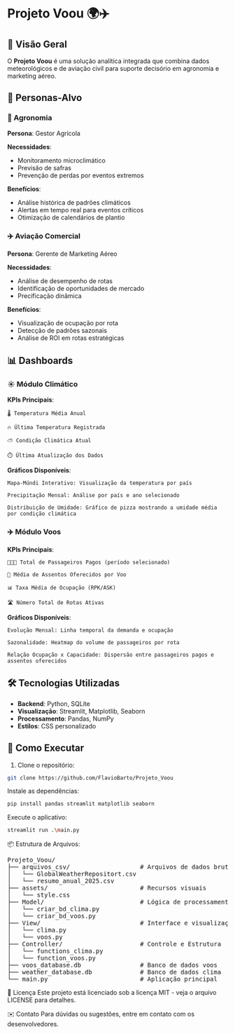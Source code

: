 # Projeto Voou 🌍✈️

## 📌 Visão Geral
O **Projeto Voou** é uma solução analítica integrada que combina dados meteorológicos e de aviação civil para suporte decisório em agronomia e marketing aéreo.

## 👥 Personas-Alvo

### 🌾 Agronomia
**Persona**: Gestor Agrícola 

**Necessidades**:
- Monitoramento microclimático
- Previsão de safras
- Prevenção de perdas por eventos extremos

**Benefícios**:
- Análise histórica de padrões climáticos  
- Alertas em tempo real para eventos críticos  
- Otimização de calendários de plantio  

### ✈️ Aviação Comercial
**Persona**: Gerente de Marketing Aéreo 

**Necessidades**:
- Análise de desempenho de rotas
- Identificação de oportunidades de mercado
- Precificação dinâmica

**Benefícios**:
- Visualização de ocupação por rota  
- Detecção de padrões sazonais  
- Análise de ROI em rotas estratégicas  

## 📊 Dashboards

### ☀️ Módulo Climático
**KPIs Principais**:
```
🌡️ Temperatura Média Anual

🔥 Última Temperatura Registrada

⛅ Condição Climática Atual

⏱️ Última Atualização dos Dados
```

**Gráficos Disponíveis**:
```
Mapa-Múndi Interativo: Visualização da temperatura por país

Precipitação Mensal: Análise por país e ano selecionado

Distribuição de Umidade: Gráfico de pizza mostrando a umidade média por condição climática
```

### ✈️ Módulo Voos
**KPIs Principais**:
```
🧑‍🤝‍🧑 Total de Passageiros Pagos (período selecionado)

💺 Média de Assentos Oferecidos por Voo

📊 Taxa Média de Ocupação (RPK/ASK)

🛣️ Número Total de Rotas Ativas
```

**Gráficos Disponíveis**:
```
Evolução Mensal: Linha temporal da demanda e ocupação

Sazonalidade: Heatmap do volume de passageiros por rota

Relação Ocupação x Capacidade: Dispersão entre passageiros pagos e assentos oferecidos
```

## 🛠️ Tecnologias Utilizadas

- **Backend**: Python, SQLite
- **Visualização**: Streamlit, Matplotlib, Seaborn
- **Processamento**: Pandas, NumPy
- **Estilos**: CSS personalizado

## 🚀 Como Executar

1. Clone o repositório:
```bash
git clone https://github.com/FlavioBarto/Projeto_Voou
```
Instale as dependências:

```bash
pip install pandas streamlit matplotlib seaborn
```
Execute o aplicativo:

```bash
streamlit run .\main.py
```

📦 Estrutura de Arquivos:
<pre>
Projeto_Voou/
├── arquivos_csv/                   # Arquivos de dados brutos
│   └── GlobalWeatherRepositort.csv
│   └── resumo_anual_2025.csv
├── assets/                         # Recursos visuais
│   └── style.css
├── Model/                          # Lógica de processamento de dados
│   └── criar_bd_clima.py
│   └── criar_bd_voos.py
├── View/                           # Interface e visualizações
│   └── clima.py
│   └── voos.py
├── Controller/                     # Controle e Estrutura
│   └── functions_clima.py
│   └── function_voos.py
├── voos_database.db                # Banco de dados voos
├── weather_database.db             # Banco de dados clima
└── main.py                         # Aplicação principal
</pre>

📝 Licença
Este projeto está licenciado sob a licença MIT - veja o arquivo LICENSE para detalhes.

✉️ Contato
Para dúvidas ou sugestões, entre em contato com os desenvolvedores.